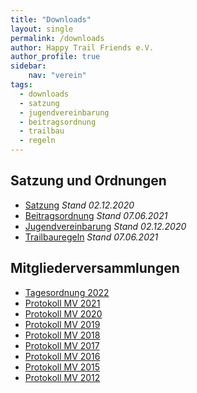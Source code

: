 ```yaml
---
title: "Downloads"
layout: single
permalink: /downloads
author: Happy Trail Friends e.V.
author_profile: true
sidebar:
    nav: "verein"
tags:
  - downloads
  - satzung
  - jugendvereinbarung
  - beitragsordnung
  - trailbau
  - regeln
---
```


## Satzung und Ordnungen
* [Satzung](/assets/documents/Satzung.pdf) *Stand 02.12.2020*
* [Beitragsordnung](/assets/documents/Beitragsordnung.pdf) *Stand 07.06.2021*
* [Jugendvereinbarung](/assets/documents/Jugendvereinbarung.pdf) *Stand 02.12.2020*
* [Trailbauregeln](/assets/documents/Trailbauregeln.pdf) *Stand 07.06.2021*

## Mitgliederversammlungen
* [Tagesordnung 2022](/assets/documents/tagesordnungen/tagesordnung-mv-2022.pdf)
* [Protokoll MV 2021](/assets/documents/protokolle/protokoll-mv-2021.pdf)
* [Protokoll MV 2020](/assets/documents/protokolle/protokoll-mv-2020.pdf)
* [Protokoll MV 2019](/assets/documents/protokolle/protokoll-mv-2019.pdf)
* [Protokoll MV 2018](/assets/documents/protokolle/protokoll-mv-2018.pdf)
* [Protokoll MV 2017](/assets/documents/protokolle/protokoll-mv-2017.pdf)
* [Protokoll MV 2016](/assets/documents/protokolle/protokoll-mv-2016.pdf)
* [Protokoll MV 2015](/assets/documents/protokolle/protokoll-mv-2015.pdf)
* [Protokoll MV 2012](/assets/documents/protokolle/protokoll-mv-2012.pdf)